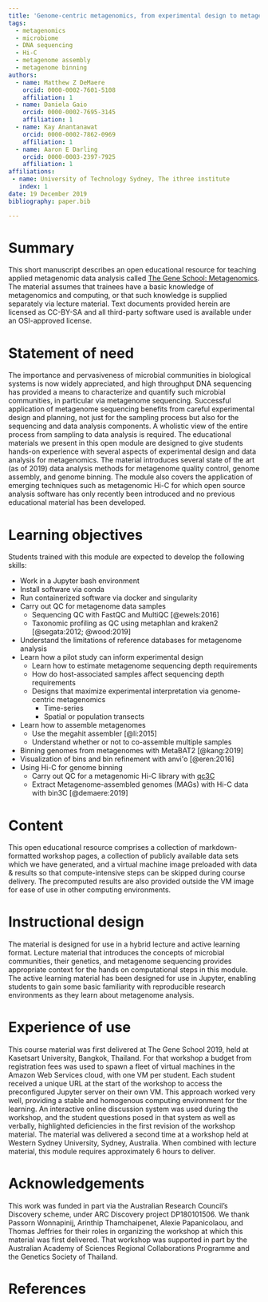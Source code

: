 ```yaml
---
title: 'Genome-centric metagenomics, from experimental design to metagenomic Hi-C'
tags:
  - metagenomics
  - microbiome
  - DNA sequencing
  - Hi-C
  - metagenome assembly
  - metagenome binning
authors:
  - name: Matthew Z DeMaere
    orcid: 0000-0002-7601-5108
    affiliation: 1
  - name: Daniela Gaio
    orcid: 0000-0002-7695-3145
    affiliation: 1
  - name: Kay Anantanawat
    orcid: 0000-0002-7862-0969
    affiliation: 1
  - name: Aaron E Darling
    orcid: 0000-0003-2397-7925
    affiliation: 1
affiliations:
 - name: University of Technology Sydney, The ithree institute
   index: 1
date: 19 December 2019
bibliography: paper.bib

---
```


# Summary

<!-- Describe the submission, and explain its eligibility for JOSE. -->
This short manuscript describes an open educational resource for teaching applied metagenomic data analysis called [The Gene School: Metagenomics](https://thegeneschool.github.io/metagenomics/).
The material assumes that trainees have a basic knowledge of metagenomics and computing, or that such knowledge is supplied separately via lecture material.
Text documents provided herein are licensed as CC-BY-SA and all third-party software used is available under an OSI-approved license.

# Statement of need
<!-- Include a “Statement of Need” section, explaining how the submitted artifacts contribute to computationally enabled teaching and learning, and describing how they might be adopted by others. -->
The importance and pervasiveness of microbial communities in biological systems is now widely appreciated, and high throughput DNA sequencing has provided a means to characterize and quantify such microbial communities, in particular via metagenome sequencing.
Successful application of metagenome sequencing benefits from careful experimental design and planning, not just for the sampling process but also for the sequencing and data analysis components.
A wholistic view of the entire process from sampling to data analysis is required.
The educational materials we present in this open module are designed to give students hands-on experience with several aspects of experimental design and data analysis for metagenomics.
The material introduces several state of the art (as of 2019) data analysis methods for metagenome quality control, genome assembly, and genome binning.
The module also covers the application of emerging techniques such as metagenomic Hi-C for which open source analysis software has only recently been introduced and no previous educational material has been developed.


# Learning objectives

Students trained with this module are expected to develop the following skills:

- Work in a Jupyter bash environment
- Install software via conda
- Run containerized software via docker and singularity
- Carry out QC for metagenome data samples
  - Sequencing QC with FastQC and MultiQC [@ewels:2016]
  - Taxonomic profiling as QC using metaphlan and kraken2 [@segata:2012; @wood:2019]
- Understand the limitations of reference databases for metagenome analysis
- Learn how a pilot study can inform experimental design
  - Learn how to estimate metagenome sequencing depth requirements
  - How do host-associated samples affect sequencing depth requirements
  - Designs that maximize experimental interpretation via genome-centric metagenomics
    - Time-series
    - Spatial or population transects
- Learn how to assemble metagenomes
  - Use the megahit assembler [@li:2015]
  - Understand whether or not to co-assemble multiple samples
- Binning genomes from metagenomes with MetaBAT2 [@kang:2019]
- Visualization of bins and bin refinement with anvi'o [@eren:2016]
- Using Hi-C for genome binning
  - Carry out QC for a metagenomic Hi-C library with [qc3C](https://github.com/cerebis/qc3C)
  - Extract Metagenome-assembled genomes (MAGs) with Hi-C data with bin3C [@demaere:2019]


# Content

This open educational resource comprises a collection of markdown-formatted workshop pages, a collection of publicly available data sets which we have generated, and a virtual machine image preloaded with data & results so that compute-intensive steps can be skipped during course delivery.
The precomputed results are also provided outside the VM image for ease of use in other computing environments.

# Instructional design

The material is designed for use in a hybrid lecture and active learning format.
Lecture material that introduces the concepts of microbial communities, their genetics, and metagenome sequencing provides appropriate context for the hands on computational steps in this module.
The active learning material has been designed for use in Jupyter, enabling students to gain some basic familiarity with reproducible research environments as they learn about metagenome analysis.

# Experience of use

This course material was first delivered at The Gene School 2019, held at Kasetsart University, Bangkok, Thailand.
For that workshop a budget from registration fees was used to spawn a fleet of virtual machines in the Amazon Web Services cloud, with one VM per student.
Each student received a unique URL at the start of the workshop to access the preconfigured Jupyter server on their own VM.
This approach worked very well, providing a stable and homogenous computing environment for the learning.
An interactive online discussion system was used during the workshop, and the student questions posed in that system as well as verbally, highlighted deficiencies in the first revision of the workshop material.
The material was delivered a second time at a workshop held at Western Sydney University, Sydney, Australia.
When combined with lecture material, this module requires approximately 6 hours to deliver.

# Acknowledgements

This work was funded in part via the Australian Research Council’s Discovery scheme, under ARC Discovery project DP180101506.
We thank Passorn Wonnapinij, Arinthip Thamchaipenet, Alexie Papanicolaou, and Thomas Jeffries for their roles in organizing the workshop at which this material was first delivered. 
That workshop was supported in part by the Australian Academy of Sciences Regional Collaborations Programme and the Genetics Society of Thailand.

# References
